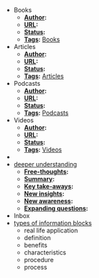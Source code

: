 - Books
    - **[Author](<Author.md>):**
    - **[URL](<URL.md>):**
    - **[Status](<Status.md>):**
    - **[Tags](<Tags.md>):** [Books](<Books.md>)
- Articles
    - **[Author](<Author.md>):**
    - **[URL](<URL.md>):**
    - **[Status](<Status.md>):**
    - **[Tags](<Tags.md>):** [Articles](<Articles.md>)
- Podcasts
    - **[Author](<Author.md>):**
    - **[URL](<URL.md>):**
    - **[Status](<Status.md>):**
    - **[Tags](<Tags.md>):** [Podcasts](<Podcasts.md>)
- Videos
    - **[Author](<Author.md>):**
    - **[URL](<URL.md>):**
    - **[Status](<Status.md>):**
    - **[Tags](<Tags.md>):** [Videos](<Videos.md>)
- 
- [deeper understanding](<deeper understanding.md>)
    - **[Free-thoughts](<Free-thoughts.md>):**
    - **[Summary](<Summary.md>):**
    - **[Key take-aways](<Key take-aways.md>):**
    - **[New insights](<New insights.md>):**
    - **[New awareness](<New awareness.md>):**
    - **[Expanding questions](<Expanding questions.md>):**
- Inbox
- [types of information blocks](<types of information blocks.md>)
    - real life application
    - definition
    - benefits 
    - characteristics
    - procedure
    - process
